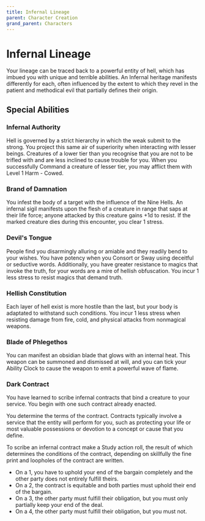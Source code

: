 ```yaml
---
title: Infernal Lineage
parent: Character Creation
grand_parent: Characters
---
```


# Infernal Lineage
Your lineage can be traced back to a powerful entity of hell, which has imbued you with unique and terrible abilities. An Infernal heritage manifests differently for each, often influenced by the extent to which they revel in the patient and methodical evil that partially defines their origin.

## Special Abilities

### Infernal Authority
Hell is governed by a strict hierarchy in which the weak submit to the strong. You project this same air of superiority when interacting with lesser beings. Creatures of a lower tier than you recognise that you are not to be trifled with and are less inclined to cause trouble for you. When you successfully Command a creature of lesser tier, you may afflict them with Level 1 Harm - Cowed.

### Brand of Damnation
You infest the body of a target with the influence of the Nine Hells. An infernal sigil manifests upon the flesh of a creature in range that saps at their life force; anyone attacked by this creature gains +1d to resist. If the marked creature dies during this encounter, you clear 1 stress.

### Devil's Tongue
People find you disarmingly alluring or amiable and they readily bend to your wishes. You have potency when you Consort or Sway using deceitful or seductive words. Additionally, you have greater resistance to magics that invoke the truth, for your words are a mire of hellish obfuscation. You incur 1 less stress to resist magics that demand truth.

### Hellish Constitution
Each layer of hell exist is more hostile than the last, but your body is adaptated to withstand such conditions. You incur 1 less stress when resisting damage from fire, cold, and physical attacks from nonmagical weapons.

### Blade of Phlegethos
You can manifest an obsidian blade that glows with an internal heat. This weapon can be summoned and dismissed at will, and you can tick your Ability Clock to cause the weapon to emit a powerful wave of flame.

### Dark Contract
You have learned to scribe infernal contracts that bind a creature to your service. You begin with one such contract already enacted.

You determine the terms of the contract. Contracts typically involve a service that the entity will perform for you, such as protecting your life or most valuable possessions or devotion to a concept or cause that you define.

To scribe an infernal contract make a Study action roll, the result of which determines the conditions of the contract, depending on skillfully the fine print and loopholes of the contract are written.
* On a 1, you have to uphold your end of the bargain completely and the other party does not entirely fulfill theirs.
* On a 2, the contract is equitable and both parties must uphold their end of the bargain.
* On a 3, the other party must fulfill their obligation, but you must only partially keep your end of the deal.
* On a 4, the other party must fulfill their obligation, but you must not.

